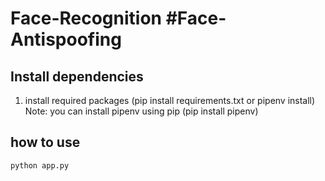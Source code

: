 # Face-Recognition #Face-Antispoofing

## Install dependencies
1. install required packages (pip install requirements.txt or pipenv install)
Note: you can install pipenv using pip (pip install pipenv)



## how to use
`python app.py`


